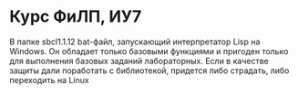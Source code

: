 # Курс ФиЛП, ИУ7
В папке sbcl1.1.12 bat-файл, запускающий интерпретатор Lisp на Windows. Он обладает только базовыми функциями и пригоден только для выполнения базовых заданий лабораторных. Если в качестве защиты дали поработать с библиотекой, придется либо страдать, либо переходить на Linux
